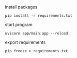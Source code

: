 install packages

```
pip install -r requirements.txt
```

start program

```
uvicorn app/main:app --reload
```

export requirements

```
pip freeze > requirements.txt
```
